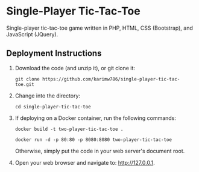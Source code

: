 # Single-Player Tic-Tac-Toe
Single-player tic-tac-toe game written in PHP, HTML, CSS (Bootstrap), and JavaScript (JQuery).

## Deployment Instructions

1. Download the code (and unzip it), or git clone it:

    ```git clone https://github.com/karimw786/single-player-tic-tac-toe.git```

1. Change into the directory:

    ```cd single-player-tic-tac-toe```

1. If deploying on a Docker container, run the following commands:

    ```docker build -t two-player-tic-tac-toe .```

    ```docker run -d -p 80:80 -p 8080:8080 two-player-tic-tac-toe```

    Otherwise, simply put the code in your web server's document root.

1. Open your web browser and navigate to: http://127.0.0.1.
